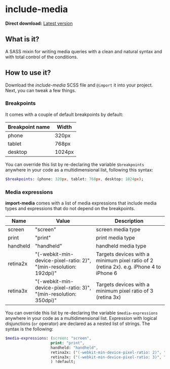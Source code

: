 # include-media
**Direct download:** [Latest version](https://raw.githubusercontent.com/eduardoboucas/include-media/master/dist/_include-media.scss)

## What is it?
A SASS mixin for writing media queries with a clean and natural syntax and with total control of the conditions. 

## How to use it?
Download the *include-media* SCSS file and `@import` it into your project. Next, you can tweak a few things.

### Breakpoints
It comes with a couple of default breakpoints by default:

| Breakpoint name | Width  |
|-----------------|--------|
| phone           | 320px  |
| tablet          | 768px  |
| desktop         | 1024px |

You can override this list by re-declaring the variable `$breakpoints` anywhere in your code as a multidimensional list, following this syntax:

``` sass
$breakpoints: (phone: 320px, tablet: 768px, desktop: 1024px);
```

### Media expressions
**import-media** comes with a list of media expressions that include media types and expressions that do not depend on the breakpoints.

| Name     | Value                                                              | Description                                                                            |
|----------|--------------------------------------------------------------------|----------------------------------------------------------------------------------------|
| screen   | "screen"                                                           | screen media type                                                                      |
| print    | "print"                                                            | print media type                                                                       |
| handheld | "handheld"                                                         | handheld media type                                                                    |
| retina2x | "(-webkit-min-device-pixel-ratio: 2)",  "(min-resolution: 192dpi)" | Targets devices with a minimum pixel ratio of 2 (retina 2x). e.g. iPhone 4 to iPhone 6 |
| retina3x | "(-webkit-min-device-pixel-ratio: 3)",  "(min-resolution: 350dpi)" | Targets devices with a minimum pixel ratio of 3 (retina 3x)                            |

You can override this list by re-declaring the variable `$media-expressions` anywhere in your code as a multidimensional list. Expression with logical disjunctions (`or` operator) are declared as a nested list of strings. The syntax is the following:

``` sass
$media-expressions: (screen: "screen", 
                    print: "print", 
                    handheld: "handheld",
                    retina2x: ("(-webkit-min-device-pixel-ratio: 2)", "(min-resolution: 192dpi)"), 
                    retina3x: ("(-webkit-min-device-pixel-ratio: 3)", "(min-resolution: 350dpi)")
                    ) !default;
```
